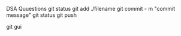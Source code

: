 DSA Quuestions
git status
git add ./filename
git commit - m "commit message"
git status
git push

git gui
